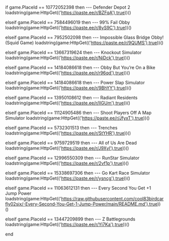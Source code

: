 if game.PlaceId == 10772052398 then --- Defender Depot 2
    loadstring(game:HttpGet(('https://paste.ee/r/BZFqA'),true))()

elseif game.PlaceId == 7584496019 then --- 99% Fail Obby
    loadstring(game:HttpGet(('https://paste.ee/r/8yS9C'),true))()

elseif game.PlaceId == 7952502098 then --- Impossible Glass Bridge Obby! (Squid Game)
	loadstring(game:HttpGet(('https://paste.ee/r/9QUMS'),true))()

elseif game.PlaceId == 13667319624 then --- Knockout Simulator
 	loadstring(game:HttpGet(('https://paste.ee/r/NiDck'),true))()

elseif game.PlaceId == 14184086618 then --- Obby But You’re On a Bike
    loadstring(game:HttpGet(('https://paste.ee/r/r96qd'),true))()

elseif game.PlaceId == 14184086618 then --- Power Slap Simulator
	loadstring(game:HttpGet(('https://paste.ee/r/9BhYY'),true))()

elseif game.PlaceId == 13950108612 then --- Radiant Residents
	loadstring(game:HttpGet(('https://paste.ee/r/lIGUm'),true))()

elseif game.PlaceId == 11124905486 then --- Shoot Players Off A Map Simulator
	loadstring(game:HttpGet(('https://paste.ee/r/JfyxT'),true))()

elseif game.PlaceId == 5732301513 then --- Trenches
 	loadstring(game:HttpGet(('https://paste.ee/r/StYHR'),true))()

elseif game.PlaceId == 9759729519 then --- All of Us Are Dead
	loadstring(game:HttpGet(('https://paste.ee/r/J9Xyl'),true))()

elseif game.PlaceId == 12996550309 then --- RunStar Simulator
	loadstring(game:HttpGet(('https://paste.ee/r/2vf1p'),true))()

elseif game.PlaceId == 15338697306 then --- Go Kart Race Simulator
	loadstring(game:HttpGet(('https://paste.ee/r/ysncg'),true))()

elseif game.PlaceId == 11063612131 then --- Every Second You Get +1 Jump Power
	loadstring(game:HttpGet(('https://raw.githubusercontent.com/cool83birdcarfly02six/-Every-Second-You-Get-1-Jump-Power/main/README.md'),true))()

elseif game.PlaceId == 13447209899 then --- Z Battlegrounds
	loadstring(game:HttpGet(('https://paste.ee/r/Yi7Ka'),true))()

 
end
